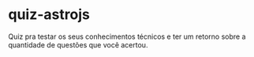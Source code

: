 # quiz-astrojs
Quiz pra testar os seus conhecimentos técnicos e ter um retorno sobre a quantidade de questões que você acertou.
